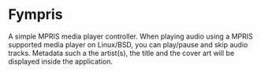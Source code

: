 # Fympris

A simple MPRIS media player controller. When playing audio using a MPRIS supported media player on Linux/BSD, you can play/pause and skip audio tracks.
Metadata such a the artist(s), the title and the cover art will be displayed inside the application.

